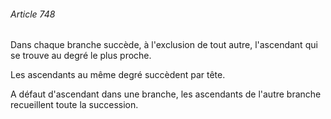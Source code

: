 ###### Article 748

Dans chaque branche succède, à l'exclusion de tout autre, l'ascendant qui se trouve au degré le plus proche.

Les ascendants au même degré succèdent par tête.

A défaut d'ascendant dans une branche, les ascendants de l'autre branche recueillent toute la succession.

